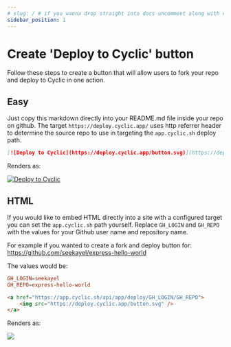 ```yaml
---
# slug: / # if you wanna drop straight into docs uncomment along with config change
sidebar_position: 1
---
```


# Create 'Deploy to Cyclic' button

Follow these steps to create a button that will allow users to fork your repo and deploy to Cyclic in one action.

## Easy

Just copy this markdown directly into your README.md file inside your repo on github. The target `https://deploy.cyclic.app/` uses http referrer header to determine the source repo to use in targeting the `app.cyclic.sh` deploy path.

```markdown
[![Deploy to Cyclic](https://deploy.cyclic.app/button.svg)](https://deploy.cyclic.app/)
```

Renders as:

[![Deploy to Cyclic](https://deploy.cyclic.app/button.svg)](https://deploy.cyclic.app/)

## HTML

If you would like to embed HTML directly into a site with a configured target you can set the `app.cyclic.sh` path yourself. Replace `GH_LOGIN` and `GH_REPO` with the values for your Github user name and repository name.

For example if you wanted to create a fork and deploy button for: https://github.com/seekayel/express-hello-world

The values would be:

```toml
GH_LOGIN=seekayel
GH_REPO=express-hello-world
```

```html
<a href="https://app.cyclic.sh/api/app/deploy/GH_LOGIN/GH_REPO">
    <img src="https://deploy.cyclic.app/button.svg" />
</a>
```

Renders as:

<a href="https://app.cyclic.sh/api/app/deploy/GH_LOGIN/GH_REPO">
    <img src="https://deploy.cyclic.app/button.svg" />
</a>
